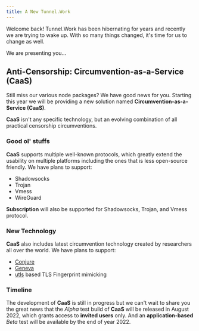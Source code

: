 ```yaml
---
title: A New Tunnel.Work
---
```

Welcome back! Tunnel.Work has been hibernating for years and recently we are trying to wake up. With so many things changed, it's time for us to change as well. 

We are presenting you...

## Anti-Censorship: Circumvention-as-a-Service (CaaS)
Still miss our various node packages? We have good news for you. Starting this year we will be providing a new solution named **Circumvention-as-a-Service (CaaS)**.

**CaaS** isn't any specific technology, but an evolving combination of all practical censorship circumventions.

### Good ol' stuffs
**CaaS** supports multiple well-known protocols, which greatly extend the usability on multiple platforms including the ones that is less open-source friendly. We have plans to support: 

- Shadowsocks
- Trojan
- Vmess
- WireGuard

**Subscription** will also be supported for Shadowsocks, Trojan, and Vmess protocol.

### New Technology
**CaaS** also includes latest circumvention technology created by researchers all over the world. We have plans to support: 

- [Conjure](https://github.com/refraction-networking/conjure)
- [Geneva](https://github.com/kkevsterrr/geneva)
- [utls](https://github.com/refraction-networking/utls) based TLS Fingerprint mimicking

### Timeline

The development of **CaaS** is still in progress but we can't wait to share you the great news that the _Alpha_ test build of **CaaS** will be released in August 2022, which grants access to **invited users** only. And an **application-based** _Beta_ test will be available by the end of year 2022. 